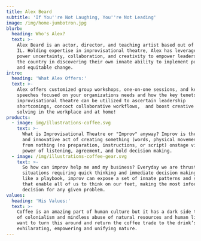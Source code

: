 ```yaml
---
title: Alex Beard
subtitle: 'If You''re Not Laughing, You''re Not Leading'
image: /img/home-jumbotron.jpg
blurb:
  heading: Who's Alex?
  text: >-
    Alex Beard is an actor, director, and teaching artist based out of Chicago,
    IL. Holding expertise in improvisational theatre, Alex has leveraged the
    power uncertainty, collaboration, and creativity to empower leaders across
    the country in discovering their own innate ability to implement positive
    and equitable change. 
intro:
  heading: 'What Alex Offers:'
  text: >-
    Alex offers customized group workshops, one-on-one sessions, and keynote
    speeches focused on your organizations needs and how the key tenets of
    improvisational theatre can be utilized to ascertain leadership
    shortcomings, concoct collaborative workflows,  and boost creative problem
    solving in the workplace and at home! 
products:
  - image: img/illustrations-coffee.svg
    text: >-
      What is Improvisational Theatre or "Improv" anyway? Improv is the simple
      and innovative act of creating something (words, physical movement, etc.)
      from nothing (no preparation, instructions, or script) onstage via the
      power of listening, agreement, and bold decision making. 
  - image: /img/illustrations-coffee-gear.svg
    text: >-
      So how can improv help me and my business? Everyday we are thrust into
      situations requiring quick thinking and immediate decision making. Much
      like a playbook, improv can expose a set of innate patterns and skills
      that enable all of us to think on our feet, making the most informed
      decision for any given problem.
values:
  heading: 'His Values:'
  text: >-
    Coffee is an amazing part of human culture but it has a dark side too – one
    of colonialism and mindless abuse of natural resources and human lives. We
    want to turn this around and return the coffee trade to the drink’s
    exhilarating, empowering and unifying nature.
---
```


